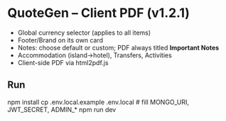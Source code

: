 
# QuoteGen – Client PDF (v1.2.1)
- Global currency selector (applies to all items)
- Footer/Brand on its own card
- Notes: choose default or custom; PDF always titled **Important Notes**
- Accommodation (island→hotel), Transfers, Activities
- Client-side PDF via html2pdf.js

## Run
npm install
cp .env.local.example .env.local  # fill MONGO_URI, JWT_SECRET, ADMIN_*
npm run dev
